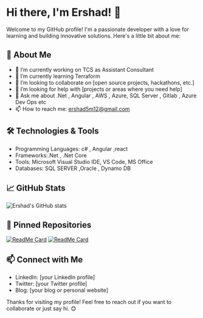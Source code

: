 # Hi there, I'm Ershad! 👋

Welcome to my GitHub profile! I'm a passionate developer with a love for learning and building innovative solutions. Here's a little bit about me:

## 🚀 About Me
- 🔭 I’m currently working on TCS as Assistant Consultant
- 🌱 I’m currently learning Terraform 
- 👯 I’m looking to collaborate on [open source projects, hackathons, etc.]
- 🤔 I’m looking for help with [projects or areas where you need help]
- 💬 Ask me about .Net , Angular , AWS , Azure, SQL Server , Gitlab , Azure Dev Ops etc
- 📫 How to reach me: ershad5m12@gmail.com


## 🛠️ Technologies & Tools
- Programming Languages: c# , Angular ,react
- Frameworks:.Net , .Net Core 
- Tools: Microsoft Visual Studio IDE, VS Code, MS Office
- Databases: SQL SERVER  ,Oracle , Dynamo DB 

## 📈 GitHub Stats
![Ershad's GitHub stats](https://github-readme-stats.vercel.app/api?username=ershad5m12&show_icons=true&theme=radical)

## 📌 Pinned Repositories
[![ReadMe Card](https://github-readme-stats.vercel.app/api/pin/?username=ershad5m12&repo=repository-name&theme=radical)](https://github.com/ershad5m12/repository-name)
[![ReadMe Card](https://github-readme-stats.vercel.app/api/pin/?username=ershad5m12&repo=repository-name&theme=radical)](https://github.com/ershad5m12/repository-name)

## 📫 Connect with Me
- LinkedIn: [your LinkedIn profile]
- Twitter: [your Twitter profile]
- Blog: [your blog or personal website]

Thanks for visiting my profile! Feel free to reach out if you want to collaborate or just say hi. 😊
